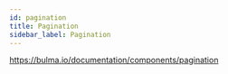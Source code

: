 ```yaml
---
id: pagination
title: Pagination
sidebar_label: Pagination
---
```


https://bulma.io/documentation/components/pagination